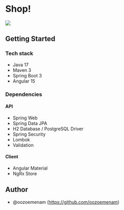 # Shop!

![](src/main/resources/static/Screenshot%202023-04-10.png)

## Getting Started

### Tech stack
- Java 17
- Maven 3
- Spring Boot 3  
- Angular 15

### Dependencies
#### API

- Spring Web  
- Spring Data JPA  
- H2 Database / PostgreSQL Driver
- Spring Security
- Lombok
- Validation

#### Client

- Angular Material
- NgRx Store


## Author
- @oozoemenam (https://github.com/oozoemenam)